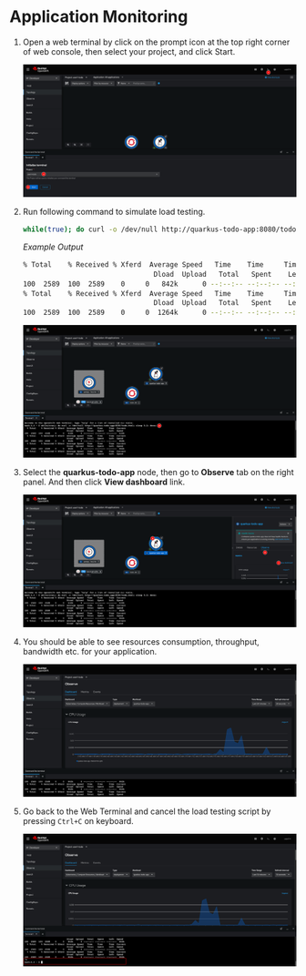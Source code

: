 # Application Monitoring

1. Open a web terminal by click on the prompt icon at the top right corner of web console, then select your project, and click Start.

   ![Open Web Terminal](images/monitoring01.png)

2. Run following command to simulate load testing.

   ```sh
   while(true); do curl -o /dev/null http://quarkus-todo-app:8080/todo.html; sleep 0.2; done;
   ```

   _Example Output_

   ```sh
   % Total    % Received % Xferd  Average Speed   Time    Time     Time  Current
                                   Dload  Upload   Total   Spent    Left  Speed
   100  2589  100  2589    0     0   842k      0 --:--:-- --:--:-- --:--:--  842k
   % Total    % Received % Xferd  Average Speed   Time    Time     Time  Current
                                   Dload  Upload   Total   Spent    Left  Speed
   100  2589  100  2589    0     0  1264k      0 --:--:-- --:--:-- --:--:-- 1264k
   ```

   ![Run command](images/monitoring02.png)

3. Select the **quarkus-todo-app** node, then go to **Observe** tab on the right panel. And then click **View dashboard** link.

   ![Open metrics dashboard](images/monitoring03.png)

4. You should be able to see resources consumption, throughput, bandwidth etc. for your application.

   ![Open metrics dashboard](images/monitoring04.png)

5. Go back to the Web Terminal and cancel the load testing script by pressing `Ctrl+C` on keyboard.

   ![Cancel the command](images/monitoring05.png)

